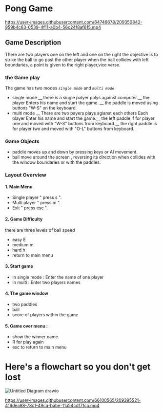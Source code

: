 











































# Pong Game 
 



https://user-images.githubusercontent.com/64746678/209350842-959b4c63-0539-4f11-a0b4-56c24f8af615.mp4


## Game Description
There are two players one on the left and one on the right
the objective is to strike the ball to go past the other player
when the ball collides with left boundaries, a point is given to the right player,vice verse.
### the Game play
The game has two modes *`single mode`* and *`multi mode`*
* single mode __
there is a single palyer palys against computer.__
the player Enters his name and start the game. __
the paddle is moved using buttons "W-S" on the keyboard.
* multi mode __
There are two payers plays agianst each others
Each player Enter his name and start the game.__
the left paddle if for player one and moved with "W-S" buttons from keyboard.__
the right paddle is for player two and moved with "O-L" buttons from keyboard.


### Game Objects 
* paddle moves up and down by pressing keys or AI movement.
* ball move around the screen , reversing its direction when collides with the window boundaries or with the paddles.

### Layout Overview
#### 1. Main Menu
* Single player   " press s ".
* Multi player    " press m ".
* Exit            " press esc ". 

#### 2. Game Difficulty
there are three levels of ball speed
* easy E
* medium m
* hard h
* return to main menu

#### 3. Start game 
* In single mode : Enter the name of one player
* In multi : Enter two players names

#### 4. The game window 
* two paddles 
* ball
* score of players within the game

#### 5. Game over menu :
* show the winner name 
* R for play again 
* esc to return to main menu



# Here's a flowchart so you don't get lost

![Untitled Diagram drawio](https://user-images.githubusercontent.com/64711347/209349954-55a9954a-afc2-4d05-96fc-437b2497e1b0.png)







https://user-images.githubusercontent.com/66100565/209395521-416dea88-78c1-49ca-babe-11a54cdf71ca.mp4



